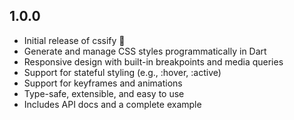 ## 1.0.0

- Initial release of cssify 🎉
- Generate and manage CSS styles programmatically in Dart
- Responsive design with built-in breakpoints and media queries
- Support for stateful styling (e.g., :hover, :active)
- Support for keyframes and animations
- Type-safe, extensible, and easy to use
- Includes API docs and a complete example
